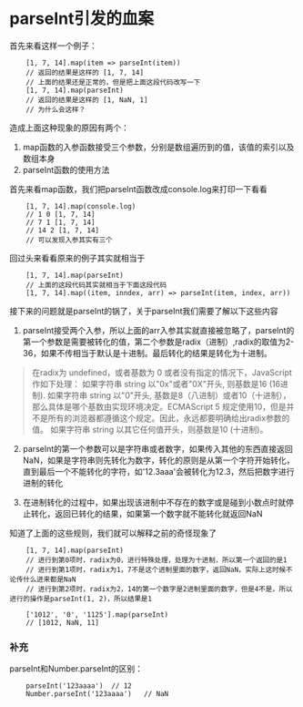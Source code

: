 # parseInt引发的血案

首先来看这样一个例子：
```
    [1, 7, 14].map(item => parseInt(item))
    // 返回的结果是这样的 [1, 7, 14]
    // 上面的结果还是正常的，但是把上面这段代码改写一下
    [1, 7, 14].map(parseInt)
    // 返回的结果是这样的 [1, NaN, 1]
    // 为什么会这样？
```

造成上面这种现象的原因有两个：
1. map函数的入参函数接受三个参数，分别是数组遍历到的值，该值的索引以及数组本身
2. parseInt函数的使用方法

首先来看map函数，我们把parseInt函数改成console.log来打印一下看看
```
    [1, 7, 14].map(console.log)
    // 1 0 [1, 7, 14]
    // 7 1 [1, 7, 14]
    // 14 2 [1, 7, 14]
    // 可以发现入参其实有三个
```
回过头来看看原来的例子其实就相当于

```
    [1, 7, 14].map(parseInt)
    // 上面的这段代码其实就相当于下面这段代码
    [1, 7, 14].map((item, inndex, arr) => parseInt(item, index, arr))
```

接下来的问题就是parseInt的锅了，关于parseInt我们需要了解以下这些内容

1. parseInt接受两个入参，所以上面的arr入参其实就直接被忽略了，parseInt的第一个参数是需要被转化的值，第二个参数是radix（进制）,radix的取值为2-36，如果不传相当于默认是十进制。最后转化的结果是转化为十进制。

> 在radix为 undefined，或者基数为 0 或者没有指定的情况下，JavaScript 作如下处理：
如果字符串 string 以"0x"或者"0X"开头, 则基数是16 (16进制).
如果字符串 string 以"0"开头, 基数是8（八进制）或者10（十进制），那么具体是哪个基数由实现环境决定。ECMAScript 5 规定使用10，但是并不是所有的浏览器都遵循这个规定。因此，永远都要明确给出radix参数的值。
如果字符串 string 以其它任何值开头，则基数是10 (十进制)。

2. parseInt的第一个参数可以是字符串或者数字，如果传入其他的东西直接返回NaN，如果是字符串则先转化为数字，转化的原则是从第一个字符开始转化，直到最后一个不能转化的字符，如'12.3aaa'会被转化为12.3，然后把数字进行进制的转化

3. 在进制转化的过程中，如果出现该进制中不存在的数字或是碰到小数点时就停止转化，返回已转化的结果，如果第一个数字就不能转化就返回NaN

知道了上面的这些规则，我们就可以解释之前的奇怪现象了

```
    [1, 7, 14].map(parseInt)
    // 进行到第0项时，radix为0，进行特殊处理，处理为十进制，所以第一个返回的是1
    // 进行到第1项时，radix为1，7不是这个进制里面的数字，返回NaN，实际上这时候不论传什么进来都是NaN
    // 进行到第2项时，radix为2，14的第一个数字是2进制里面的数字，但是4不是，所以进行的操作是parseInt(1, 2)，所以结果是1

    ['1012', '0', '1125'].map(parseInt)
    // [1012, NaN, 11]
```


### 补充

parseInt和Number.parseInt的区别：

```
    parseInt('123aaaa')  // 12
    Number.parseInt('123aaaa')   // NaN
```
